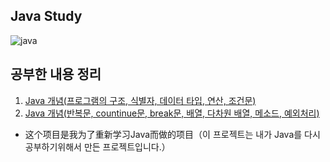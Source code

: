 
## Java Study

![java](https://user-images.githubusercontent.com/60682087/145825060-1e7845ae-329f-4815-98d4-a1ab4bf36d5c.JPG)

## 공부한 내용 정리

1. [Java 개념(프로그램의 구조, 식별자, 데이터 타입, 연산, 조건문)](./week1.md)
2. [Java 개념(반복문, countinue문, break문, 배열, 다차원 배열, 메소드, 예외처리)](./week2.md)

- 这个项目是我为了重新学习Java而做的项目（이 프로젝트는 내가 Java를 다시 공부하기위해서 만든 프로젝트입니다.）
